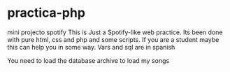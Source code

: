 # practica-php
mini projecto spotify
This is Just a Spotify-like web practice. Its been done with pure html, css and php and some scripts.
If you are a student maybe this can help you in some way. 
Vars and sql are in spanish

You need to load the database archive to load my songs
